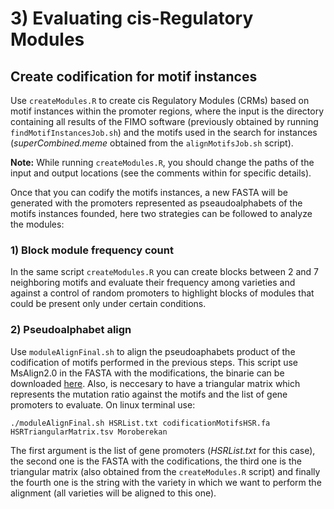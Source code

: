 # 3) Evaluating cis-Regulatory Modules
## Create codification for motif instances
Use `createModules.R` to create cis Regulatory Modules (CRMs) based on motif instances within the promoter regions, where the input is the directory containing all results of the FIMO software (previously obtained by running `findMotifInstancesJob.sh`) and the motifs used in the search for instances (*superCombined.meme* obtained from the `alignMotifsJob.sh` script).

**Note:** While running `createModules.R`, you should change the paths of the input and output locations (see the comments within for specific details).

Once that you can codify the motifs instances, a new FASTA will be generated with the promoters represented as pseaudoalphabets of the motifs instances founded, here two strategies can be followed to analyze the modules: 

### 1) Block module frequency count
In the same script `createModules.R` you can create blocks between 2 and 7 neighboring motifs and evaluate their frequency among varieties and against a control of random promoters to highlight blocks of modules that could be present only under certain conditions.

### 2) Pseudoalphabet align
Use `moduleAlignFinal.sh` to align the pseudoaphabets product of the codification of motifs performed in the previous steps. This script use MsAlign2.0 in the FASTA with the modifications, the binarie can be downloaded [here](http://www.atgc-montpellier.fr/ms_align/usersguide.php). Also, is neccesary to have a triangular matrix which represents the mutation ratio against the motifs and the list of gene promoters to evaluate. On linux terminal use:

```
./moduleAlignFinal.sh HSRList.txt codificationMotifsHSR.fa HSRTriangularMatrix.tsv Moroberekan
```

The first argument is the list of gene promoters (*HSRList.txt* for this case), the second one is the FASTA with the codifications, the third one is the triangular matrix (also obtained from the `createModules.R` script) and finally the fourth one is the string with the variety in which we want to perform the alignment (all varieties will be aligned to this one).
